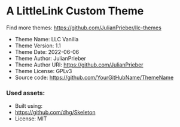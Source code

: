 # A LittleLink Custom Theme
Find more themes: https://github.com/JulianPrieber/llc-themes
                                                                                                                                                                         
*	Theme Name: LLC Vanilla
*	Theme Version: 1.1
*	Theme Date: 2022-06-06
*	Theme Author: JulianPrieber
*	Theme Author URI: https://github.com/JulianPrieber
*	Theme License: GPLv3
*	Source code: https://github.com/YourGitHubName/ThemeName


### Used assets:
* Built using:
* https://github.com/dhg/Skeleton
* License: MIT

